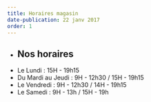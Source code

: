 ```yaml
---
title: Horaires magasin
date-publication: 22 janv 2017
order: 1
---
```


- ## **Nos horaires**
- Le Lundi : 15H - 19h15
- Du Mardi au Jeudi : 9H - 12h30 / 15H - 19h15 
- Le Vendredi : 9H - 12h30 / 14H - 19h15 
- Le Samedi : 9H - 13h / 15H - 19h 
